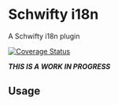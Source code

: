 # Schwifty i18n

A Schwifty i18n plugin

[![Coverage Status](https://coveralls.io/repos/github/PixulHQ/schwifty-i18n/badge.svg?branch=master)](https://coveralls.io/github/PixulHQ/schwifty-i18n?branch=master)


***THIS IS A WORK IN PROGRESS***

## Usage

